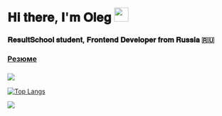 # 𝐇𝐢 𝐭𝐡𝐞𝐫𝐞, 𝐈'𝐦 𝐎𝐥𝐞𝐠 <img src="https://github.com/blackcater/blackcater/raw/main/images/Hi.gif" height="32"/></h1>

### 𝐑𝐞𝐬𝐮𝐥𝐭𝐒𝐜𝐡𝐨𝐨𝐥 𝐬𝐭𝐮𝐝𝐞𝐧𝐭, 𝐅𝐫𝐨𝐧𝐭𝐞𝐧𝐝 𝐃𝐞𝐯𝐞𝐥𝐨𝐩𝐞𝐫 𝐟𝐫𝐨𝐦 𝐑𝐮𝐬𝐬𝐢𝐚 🇷🇺

### [Резюме](https://oleg86rus.github.io/Resume/)

### ![](https://www.codewars.com/users/Oleg86rus/badges/large)


[![Top Langs](https://github-readme-stats.vercel.app/api/top-langs/?username=anuraghazra&layout=compact)](https://github.com/anuraghazra/github-readme-stats)

![](https://github-profile-summary-cards.vercel.app/api/cards/stats?username=Oleg86rus&theme=solarized_dark)



<!--
**Oleg86rus/Oleg86rus** is a ✨ _special_ ✨ repository because its `README.md` (this file) appears on your GitHub profile.

Here are some ideas to get you started:

- 🔭 I’m currently working on ...
- 🌱 I’m currently learning ...
- 👯 I’m looking to collaborate on ...
- 🤔 I’m looking for help with ...
- 💬 Ask me about ...
- 📫 How to reach me: ...
- 😄 Pronouns: ...
- ⚡ Fun fact: ...
-->
